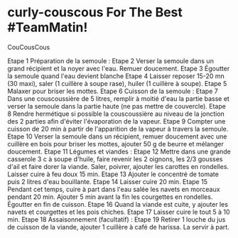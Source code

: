 # curly-couscous For The Best #TeamMatin!
CouCousCous

Etape 1
Préparation de la semoule :
Etape 2
Verser la semoule dans un grand récipient et la noyer avec l'eau. Remuer doucement.
Etape 3
Égoutter la semoule quand l'eau devient blanche
Etape 4
Laisser reposer 15-20 mn (30 maxi), saler (1 cuillère à soupe rase), huiler (1 cuillère à soupe).
Etape 5
Malaxer pour briser les mottes.
Etape 6
Cuisson de la semoule :
Etape 7
Dans une couscoussière de 5 litres, remplir à moitié d'eau la partie basse et verser la semoule dans la partie haute (ne pas mettre de couvercle).
Etape 8
Rendre hermétique si possible la couscoussière au niveau de la jonction des 2 parties afin d'éviter l'évaporation de la vapeur.
Etape 9
Compter une cuisson de 20 min à partir de l'apparition de la vapeur à travers la semoule.
Etape 10
Verser la semoule dans un récipient, remuer doucement avec une cuillère en bois pour briser les mottes, ajouter 50 g de beurre et mélanger doucement.
Etape 11
Légumes et viandes :
Etape 12
Mettre dans une grande casserole 3 c à soupe d'huile, faire revenir les 2 oignons, les 2/3 gousses d'ail et faire dorer la viande. Saler, poivrer, ajouter les carottes en rondelles. Laisser cuire à feu doux 15 min.
Etape 13
Ajouter le concentré de tomate puis 2 litres d'eau bouillante.
Etape 14
Laisser cuire 20 min.
Etape 15
Pendant cet temps, cuire à part dans l'eau salée les navets en morceaux pendant 20 min. Ajouter 5 min avant la fin les courgettes en rondelles. Égoutter en fin de cuisson.
Etape 16
Quand la viande est cuite, y ajouter les navets et courgettes et les pois chiches.
Etape 17
Laisser cuire le tout 5 à 10 min.
Etape 18
Assaisonnement (facultatif) :
Etape 19
Retirer 1 louche du jus de cuisson de la viande, ajouter 1 cuillère à café de harissa. La servir à part.